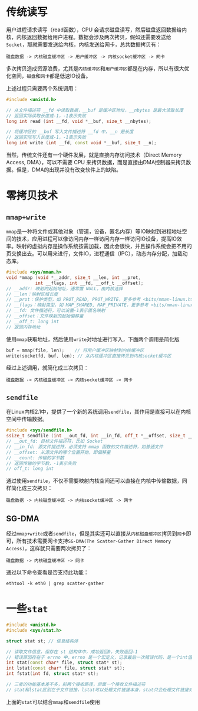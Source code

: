 # 传统读写

用户进程请求读写（read函数），CPU 会请求磁盘读写，然后磁盘返回数据给内核，内核返回数据给用户进程。数据会涉及两次拷贝，假如还需要发送给`Socket`，那就需要发送给内核，内核发送给网卡，总共数据拷贝有：

```
磁盘数据 -> 内核磁盘缓冲区 -> 用户缓冲区 -> 内核socket缓冲区 -> 网卡
```

多次拷贝造成资源浪费，尤其是`内核缓冲区`和`用户缓冲区`都是在内存，所以有很大优化空间，`磁盘`和`网卡`都是低速IO设备。

上述过程只需要两个系统调用：

```cpp
#include <unistd.h>

// 从文件描述符 __fd 中读取数据，__buf 是缓冲区地址，__nbytes 是最大读取长度
// 返回实际读取长度或-1，-1表示失败
long int read (int __fd, void *__buf, size_t __nbytes);

// 将缓冲区的 __buf 写入文件描述符 __fd 中，__n 是长度
// 返回实际写入长度或-1，-1表示失败
long int write (int __fd, const void *__buf, size_t __n);
```

当然，传统文件还有一个硬件发展，就是直接内存访问技术（Direct Memory Access, DMA），可以不需要 CPU 来拷贝数据，而是直接由DMA控制器来拷贝数据。但是，DMA的出现并没有改变软件上的缺陷。

# 零拷贝技术

## `mmap+write`

`mmap`是一种将文件或其他对象（管道，设备，匿名内存）等IO映射到进程地址空间的技术，应用进程可以像访问内存一样访问内存一样访问IO设备，提高IO效率。映射的虚拟内存是操作系统按需加载，因此会很快，并且操作系统会把不用的页交换出去。可以用来进行，文件IO，进程通信（IPC），动态内存分配，加载动态库。

```cpp
#include <sys/mman.h>
void *mmap (void *__addr, size_t __len, int __prot,
		   int __flags, int __fd, __off_t __offset);
// __addr: 映射的起始地址，通常置 NULL，由内核选择
// __len：映射区域长度
// __prot：保护类型，如 PROT_READ, PROT_WRITE，更多参考 <bits/mman-linux.h>
// __flags：映射类型，如 MAP_SHARED, MAP_PRIVATE，更多参考 <bits/mman-linux.h>
// __fd: 文件描述符，可以设置-1表示匿名映射
// __offset：文件映射的起始偏移量
// __off_t: long int
// 返回内存地址
```

使用`mmap`获取地址，然后使用`write`对地址进行写入，下面两个调用是简化版

```cpp
buf = mmap(file, len);    // 将用户缓冲区映射到内核缓冲区
write(socketfd, buf, len); // 从内核缓冲区直接拷贝到内核socket缓冲区
```

经过上述调用，就简化成三次拷贝：

```
磁盘数据 -> 内核磁盘缓冲区 -> 内核socket缓冲区 -> 网卡
```

## `sendfile`

在Linux内核2.1中，提供了一个新的系统调用`sendfile`，其作用是直接可以在内核空间中传输数据。

```cpp
#include <sys/sendfile.h>
ssize_t sendfile (int __out_fd, int __in_fd, off_t *__offset, size_t __count);
// __out_fd: 目标文件描述符，比如 Socket
// __in_fd: 源文件描述符，必须支持 mmap 函数的文件描述符，如普通文件
// __offset: 从源文件的哪个位置开始，即偏移量
// __count: 传输的字节数
// 返回传输的字节数，-1表示失败
// off_t: long int
```

通过使用`sendfile`，不仅不需要映射内核空间还可以直接在内核中传输数据，同样简化成三次拷贝：

```
磁盘数据 -> 内核磁盘缓冲区 -> 内核socket缓冲区 -> 网卡
```

## SG-DMA

经过`mmap+write`或者`sendfile`，但是其实还可以直接从`内核磁盘缓冲区`拷贝到`网卡`即可，所有技术需要网卡支持`SG-DMA(The Scatter-Gather Direct Memory Access)`，这样就只需要两次拷贝了：

```
磁盘数据 -> 内核磁盘缓冲区 -> 网卡
```

通过以下命令查看是否支持此功能：

```shell
ethtool -k eth0 | grep scatter-gather
```



# 一些`stat`

```cpp
#include <unistd.h>
#include <sys/stat.h>

struct stat st; // 信息结构体

// 读取文件信息，保存在 st 结构体中，成功返回0，失败返回-1
// 错误原因存在于 errno 中，errno 是一个宏定义，记录最后一次错误代码，是一个int值，libc提供的，参考asm-generic/errno-base.h和errno.h
int stat(const char* file, struct stat* st);
int lstat(const char* file, struct stat* st);
int fstat(int fd, struct stat* st);

// 三者的功能基本差不多，前两个接收路径，后面一个接收文件描述符
// stat和lstat区别在于文件链接，lstat可以处理文件链接本身，stat只会处理文件链接对应的文件
```

上面的`stat`可以结合`mmap`和`sendfile`使用